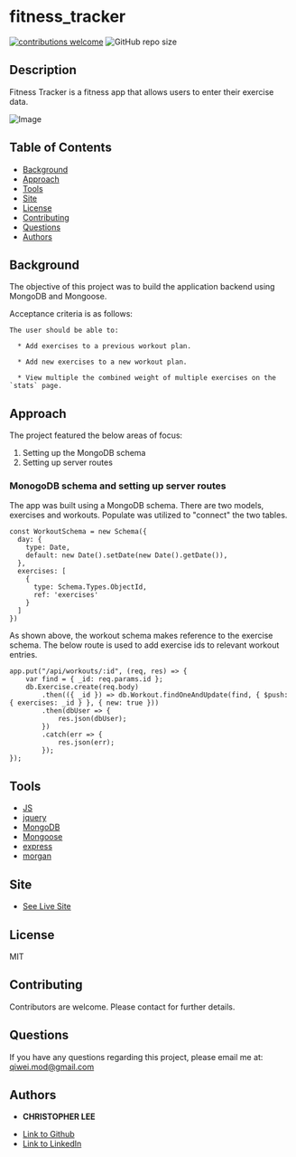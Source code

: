 # fitness_tracker

[![contributions welcome](https://img.shields.io/badge/contributions-welcome-brightgreen.svg?style=flat)](https://github.com/dwyl/esta/issues)
![GitHub repo size](https://img.shields.io/github/repo-size/CofChips/fitness_tracker)

## Description
Fitness Tracker is a fitness app that allows users to enter their exercise data.

![Image](./additional-optional/Fitness_Tracker.gif)

## Table of Contents
* [Background](#background)
* [Approach](#approach)
* [Tools](#tools)
* [Site](#site)
* [License](#license)
* [Contributing](#contributing)
* [Questions](#questions)
* [Authors](#authors)

## Background
The objective of this project was to build the application backend using MongoDB and Mongoose.

Acceptance criteria is as follows:

```
The user should be able to:

  * Add exercises to a previous workout plan.

  * Add new exercises to a new workout plan.

  * View multiple the combined weight of multiple exercises on the `stats` page.

```

## Approach
The project featured the below areas of focus:
1) Setting up the MongoDB schema
2) Setting up server routes

### MonogoDB schema and setting up server routes
The app was built using a MongoDB schema. There are two models, exercises and workouts. Populate was utilized to "connect" the two tables.

```
const WorkoutSchema = new Schema({
  day: {
    type: Date,
    default: new Date().setDate(new Date().getDate()),
  },
  exercises: [
    {
      type: Schema.Types.ObjectId,
      ref: 'exercises'
    }
  ]
})
```
As shown above, the workout schema makes reference to the exercise schema. The below route is used to add exercise ids to relevant workout entries.

```
app.put("/api/workouts/:id", (req, res) => {
    var find = { _id: req.params.id };
    db.Exercise.create(req.body)
        .then(({ _id }) => db.Workout.findOneAndUpdate(find, { $push: { exercises: _id } }, { new: true }))
        .then(dbUser => {
            res.json(dbUser);
        })
        .catch(err => {
            res.json(err);
        });
});
```

## Tools

* [JS](https://developer.mozilla.org/en-US/docs/Web/JavaScript)
* [jquery](https://jquery.com/)
* [MongoDB](https://www.mongodb.com/)
* [Mongoose](https://mongoosejs.com/)
* [express](https://expressjs.com/)
* [morgan](https://www.npmjs.com/package/morgan)

## Site

* [See Live Site](https://floating-coast-42118.herokuapp.com/)

## License
MIT

## Contributing
Contributors are welcome. Please contact for further details.

## Questions
If you have any questions regarding this project, please email me at: qiwei.mod@gmail.com

## Authors

* **CHRISTOPHER LEE** 

- [Link to Github](https://github.com/CofChips)
- [Link to LinkedIn](https://www.linkedin.com/in/christophernlee/)
